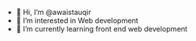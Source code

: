 - 👋 Hi, I’m @awaistauqir
- 👀 I’m interested in Web development
- 🌱 I’m currently learning front end web development


<!---
awaistauqir/awaistauqir is a ✨ special ✨ repository because its `README.md` (this file) appears on your GitHub profile.
You can click the Preview link to take a look at your changes.
--->
